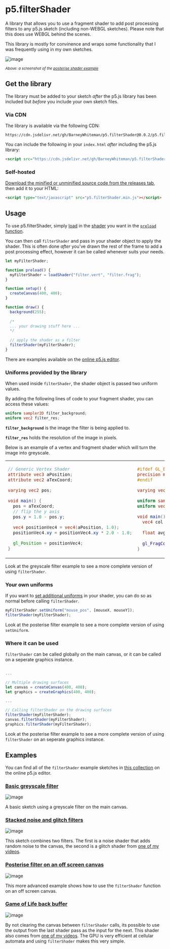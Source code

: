 # p5.filterShader
A library that allows you to use a fragment shader to add post processing filters to any p5.js sketch (including non-WEBGL sketches). Please note that this does use WEBGL behind the scenes.

This library is mostly for convinence and wraps some functionality that I was frequently using in my own sketches.

![image](https://raw.githubusercontent.com/BarneyWhiteman/p5.filterShader/main/example_posterise.png)

<small><em>Above: a screenshot of the [posterise shader example](https://editor.p5js.org/BarneyCodes/sketches/xfVcdKmtM)</em></small>

## Get the library
The library must be added to your sketch *after* the p5.js library has been included but *before* you include your own sketch files.

### Via CDN
The library is available via the following CDN:

```
https://cdn.jsdelivr.net/gh/BarneyWhiteman/p5.filterShader@0.0.2/p5.filterShader.min.js
```

You can include the following in your `index.html` *after* including the p5.js library:

```html
<script src="https://cdn.jsdelivr.net/gh/BarneyWhiteman/p5.filterShader@0.0.2/p5.filterShader.min.js"></script>
```

### Self-hosted
[Download the minified or unminified source code from the releases tab](https://github.com/BarneyWhiteman/p5.filterShader/releases/), then add it to your HTML:
```html
<script type="text/javascript" src="p5.filterShader.min.js"></script>
```

## Usage
To use p5.filterShader, simply [load](https://p5js.org/reference/#/p5/loadShader) in the [shader](https://p5js.org/reference/#/p5.Shader) you want in the [`preload` function](https://p5js.org/reference/#/p5/preload). 

You can then call `filterShader` and pass in your shader object to apply the shader. This is often done *after* you've drawn the rest of the frame to add a post processing effect, however it can be called whenever suits your needs.

```js
let myFilterShader;

function preload() {
  myFilterShader = loadShader("filter.vert", "filter.frag");
}

function setup() {
  createCanvas(400, 400);
}

function draw() {
  background(255);
  
  /*
  ... your drawing stuff here ...
  */
  
  // apply the shader as a filter
  filterShader(myFilterShader);
}
```

There are examples available on the [online p5.js editor](https://editor.p5js.org/BarneyCodes/collections/qwCiTya1e).

### Uniforms provided by the library
When used inside `filterShader`, the shader object is passed two uniform values.

By adding the following lines of code to your fragment shader, you can access these values:

```glsl
uniform sampler2D filter_background;
uniform vec2 filter_res;
```

**`filter_background`** is the image the filter is being applied to.

**`filter_res`** holds the resolution of the image in pixels.



Below is an example of a vertex and fragment shader which will turn the image into greyscale.
<table>
<tr>
<td>

```glsl
// Generic Vertex Shader
attribute vec3 aPosition;
attribute vec2 aTexCoord;

varying vec2 pos;

void main() {
  pos = aTexCoord;
  // flip the y axis
  pos.y = 1.0 - pos.y;

  vec4 positionVec4 = vec4(aPosition, 1.0);
  positionVec4.xy = positionVec4.xy * 2.0 - 1.0;

  gl_Position = positionVec4;
}
```

</td>
<td>

```glsl
#ifdef GL_ES
precision mediump float;
#endif

varying vec2 pos;

uniform sampler2D filter_background;
uniform vec2 filter_res;

void main() {
  vec4 col = texture2D(filter_background, pos);
  
  float avg = (col.r + col.g + col.b)/3.;
  
  gl_FragColor = vec4(avg, avg, avg, col.a);
}
```

</td>
</tr>
</table>

Look at the greyscale filter example to see a more complete version of using `filterShader`.

### Your own uniforms

If you want to [set additional uniforms](https://p5js.org/reference/#/p5.Shader/setUniform) in your shader, you can do so as normal before calling `filterShader`.

```js
myFilterShader.setUniform("mouse_pos", [mouseX, mouseY]);
filterShader(myFilterShader);
```

Look at the posterise filter example to see a more complete version of using `setUniform`.

### Where it can be used
`filterShader` can be called globally on the main canvas, or it can be called on a seperate graphics instance. 

```js

...

// Multiple drawing surfaces 
let canvas = createCanvas(400, 400);
let graphics = createGraphics(400, 400);

...

// Calling filterShader on the drawing surfaces
filterShader(myFilterShader);
canvas.filterShader(myFilterShader);
graphics.filterShader(myFilterShader);

```

Look at the posterise filter example to see a more complete version of using `filterShader` on an seperate graphics instance.

## Examples
You can find all of the `filterShader` example sketches in [this collection](https://editor.p5js.org/BarneyCodes/collections/qwCiTya1e) on the online p5.js editor.

### [Basic greyscale filter](https://editor.p5js.org/BarneyCodes/sketches/SGaANoXS2)

![image](https://raw.githubusercontent.com/BarneyWhiteman/p5.filterShader/main/example_greyscale.png)

A basic sketch using a greyscale filter on the main canvas.

### [Stacked noise and glitch filters](https://editor.p5js.org/BarneyCodes/sketches/KTsPyqBSd)

![image](https://raw.githubusercontent.com/BarneyWhiteman/p5.filterShader/main/example_noise_glitch.png)

This sketch combines two filters. The first is a noise shader that adds random noise to the canvas, the second is a glitch shader from [one of my videos](https://youtu.be/r5YkU5Xu4_E).

### [Posterise filter on an off screen canvas](https://editor.p5js.org/BarneyCodes/sketches/xfVcdKmtM)

![image](https://raw.githubusercontent.com/BarneyWhiteman/p5.filterShader/main/example_posterise.png)

This more advanced example shows how to use the `filterShader` function on an off screen canvas.

### [Game of Life back buffer](https://editor.p5js.org/BarneyCodes/sketches/dILD0aD2L)

![image](https://raw.githubusercontent.com/BarneyWhiteman/p5.filterShader/main/example_gol.png)

By not clearing the canvas between `filterShader` calls, its possible to use the output from the last shader pass as the input for the next. This shader also comes from [one of my videos](https://youtu.be/XcII7comJ00). The GPU is very efficient at cellular automata and using `filterShader` makes this very simple.
